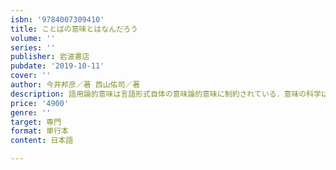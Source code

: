 ```yaml
---
isbn: '9784007309410'
title: ことばの意味とはなんだろう
volume: ''
series: ''
publisher: 岩波書店
pubdate: '2019-10-11'
cover: ''
author: 今井邦彦／著 西山佑司／著
description: 語用論的意味は言語形式自体の意味論的意味に制約されている．意味の科学はどうあるべきかを提示する．
price: '4900'
genre: ''
target: 専門
format: 単行本
content: 日本語

---
```


